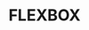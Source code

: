 ---
title: "FLEXBOX"
execrpt: "CSS_Layout part1"
toc: true
toc_sticky: true
categories:
  - CSS
tags:
  - CSS
last_modified_at: 2022-08-17
---